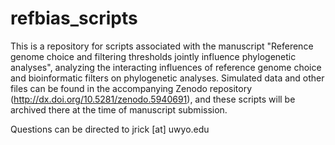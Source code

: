 # refbias_scripts

This is a repository for scripts associated with the manuscript "Reference genome choice and filtering thresholds jointly influence phylogenetic analyses", analyzing the interacting influences of reference genome choice and bioinformatic filters on phylogenetic analyses. Simulated data and other files can be found in the accompanying Zenodo repository (http://dx.doi.org/10.5281/zenodo.5940691), and these scripts will be archived there at the time of manuscript submission.

Questions can be directed to jrick [at] uwyo.edu
